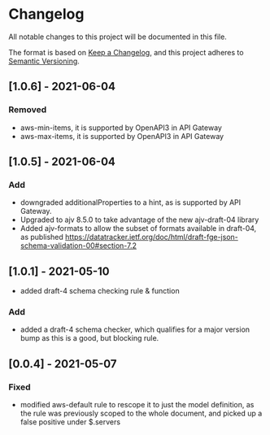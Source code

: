# Changelog
All notable changes to this project will be documented in this file.

The format is based on [Keep a Changelog](https://keepachangelog.com/en/1.0.0/),
and this project adheres to [Semantic Versioning](https://semver.org/spec/v2.0.0.html).


## [1.0.6] - 2021-06-04

### Removed

- aws-min-items, it is supported by OpenAPI3 in API Gateway
- aws-max-items, it is supported by OpenAPI3 in API Gateway

## [1.0.5] - 2021-06-04

### Add
- downgraded additionalProperties to a hint, as is supported by API Gateway.
- Upgraded to ajv 8.5.0 to take advantage of the new ajv-draft-04 library
- Added ajv-formats to allow the subset of formats available in draft-04, as published https://datatracker.ietf.org/doc/html/draft-fge-json-schema-validation-00#section-7.2

## [1.0.1] - 2021-05-10

- added draft-4 schema checking rule & function
### Add

- added a draft-4 schema checker, which qualifies for a major version bump as this is a good, but blocking rule.

## [0.0.4] - 2021-05-07

### Fixed

- modified aws-default rule to rescope it to just the model definition, as the rule was previously scoped to the whole document, and picked up a false positive under $.servers
